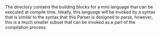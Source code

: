 The directory contains the building blocks for a mini language that can be executed at compile time.
Ideally, this language will be invoked by a syntax that is similar to the syntax that this Parser is
designed to parse, however, this is a much smaller subset that can be invoked as a part of the
compilation process.
